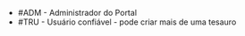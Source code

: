 <ul>
<li>#ADM - Administrador do Portal</li>
<li>#TRU - Usuário confiável - pode criar mais de uma tesauro</li>
</ul>